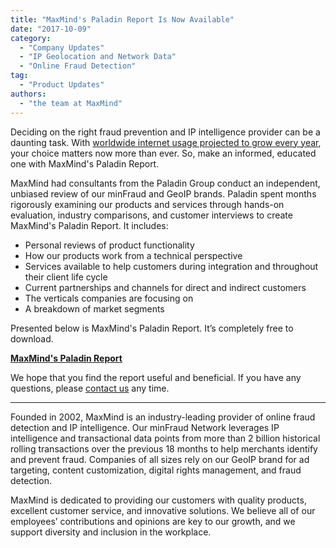 ```yaml
---
title: "MaxMind's Paladin Report Is Now Available"
date: "2017-10-09"
category:
  - "Company Updates"
  - "IP Geolocation and Network Data"
  - "Online Fraud Detection"
tag:
  - "Product Updates"
authors:
  - "the team at MaxMind"
---
```


Deciding on the right fraud prevention and IP intelligence provider can be a
daunting task. With
[worldwide internet usage projected to grow every year](https://www.statista.com/statistics/325706/global-internet-user-penetration/),
your choice matters now more than ever. So, make an informed, educated one with
MaxMind's Paladin Report.

MaxMind had consultants from the Paladin Group conduct an independent, unbiased
review of our minFraud and GeoIP brands. Paladin spent months rigorously
examining our products and services through hands-on evaluation, industry
comparisons, and customer interviews to create MaxMind's Paladin Report. It
includes:

- Personal reviews of product functionality
- How our products work from a technical perspective
- Services available to help customers during integration and throughout their
  client life cycle
- Current partnerships and channels for direct and indirect customers
- The verticals companies are focusing on
- A breakdown of market segments

Presented below is MaxMind's Paladin Report. It’s completely free to download.

[**MaxMind's Paladin Report**](/wp-content/uploads/2017/09/MaxMind_Paladin_Group_2017-Report.pdf)

We hope that you find the report useful and beneficial. If you have any
questions, please [contact us](https://www.maxmind.com/en/contact) any time.

---

Founded in 2002, MaxMind is an industry-leading provider of online fraud
detection and IP intelligence. Our minFraud Network leverages IP intelligence
and transactional data points from more than 2 billion historical rolling
transactions over the previous 18 months to help merchants identify and prevent
fraud. Companies of all sizes rely on our GeoIP brand for ad targeting, content
customization, digital rights management, and fraud detection.

MaxMind is dedicated to providing our customers with quality products, excellent
customer service, and innovative solutions. We believe all of our employees’
contributions and opinions are key to our growth, and we support diversity and
inclusion in the workplace.
